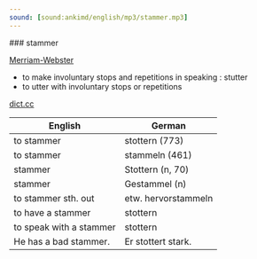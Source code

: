 ```yaml
---
sound: [sound:ankimd/english/mp3/stammer.mp3]
---
```


\### stammer

[Merriam-Webster](https://www.merriam-webster.com/dictionary/stammer)

- to make involuntary stops and repetitions in speaking : stutter
- to utter with involuntary stops or repetitions

[dict.cc](https://www.dict.cc/stammer)

| English        | German       |
| -------------- | ------------ |
| to stammer | stottern (773) |
| to stammer | stammeln (461) |
| stammer | Stottern (n, 70) |
| stammer | Gestammel (n) |
| to stammer sth. out | etw. hervorstammeln |
| to have a stammer | stottern |
| to speak with a stammer | stottern |
| He has a bad stammer. | Er stottert stark. |
